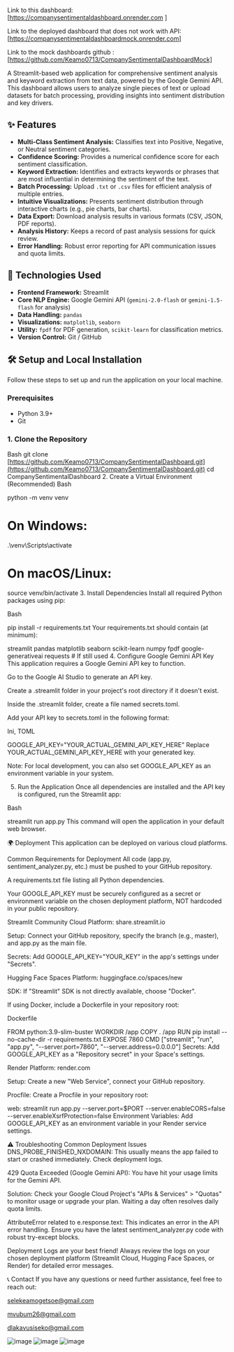 Link to this dashboard: [https://companysentimentaldashboard.onrender.com ]

Link to the deployed dashboard that does not work with API: [https://companysentimentaldashboardmock.onrender.com] 

Link to the mock dashboards github : [https://github.com/Keamo0713/CompanySentimentalDashboardMock]

A Streamlit-based web application for comprehensive sentiment analysis and keyword extraction from text data, powered by the Google Gemini API. This dashboard allows users to analyze single pieces of text or upload datasets for batch processing, providing insights into sentiment distribution and key drivers.

## ✨ Features

* **Multi-Class Sentiment Analysis:** Classifies text into Positive, Negative, or Neutral sentiment categories.
* **Confidence Scoring:** Provides a numerical confidence score for each sentiment classification.
* **Keyword Extraction:** Identifies and extracts keywords or phrases that are most influential in determining the sentiment of the text.
* **Batch Processing:** Upload `.txt` or `.csv` files for efficient analysis of multiple entries.
* **Intuitive Visualizations:** Presents sentiment distribution through interactive charts (e.g., pie charts, bar charts).
* **Data Export:** Download analysis results in various formats (CSV, JSON, PDF reports).
* **Analysis History:** Keeps a record of past analysis sessions for quick review.
* **Error Handling:** Robust error reporting for API communication issues and quota limits.

## 🚀 Technologies Used

* **Frontend Framework:** Streamlit
* **Core NLP Engine:** Google Gemini API (`gemini-2.0-flash` or `gemini-1.5-flash` for analysis)
* **Data Handling:** `pandas`
* **Visualizations:** `matplotlib`, `seaborn`
* **Utility:** `fpdf` for PDF generation, `scikit-learn` for classification metrics.
* **Version Control:** Git / GitHub

## 🛠️ Setup and Local Installation

Follow these steps to set up and run the application on your local machine.

### Prerequisites

* Python 3.9+
* Git

### 1. Clone the Repository

Bash
git clone [https://github.com/Keamo0713/CompanySentimentalDashboard.git](https://github.com/Keamo0713/CompanySentimentalDashboard.git)
cd CompanySentimentalDashboard
2. Create a Virtual Environment (Recommended)
Bash

python -m venv venv
# On Windows:
.\venv\Scripts\activate
# On macOS/Linux:
source venv/bin/activate
3. Install Dependencies
Install all required Python packages using pip:

Bash

pip install -r requirements.txt
Your requirements.txt should contain (at minimum):

streamlit
pandas
matplotlib
seaborn
scikit-learn
numpy
fpdf
google-generativeai
requests # If still used
4. Configure Google Gemini API Key
This application requires a Google Gemini API key to function.

Go to the Google AI Studio to generate an API key.

Create a .streamlit folder in your project's root directory if it doesn't exist.

Inside the .streamlit folder, create a file named secrets.toml.

Add your API key to secrets.toml in the following format:

Ini, TOML

GOOGLE_API_KEY="YOUR_ACTUAL_GEMINI_API_KEY_HERE"
Replace YOUR_ACTUAL_GEMINI_API_KEY_HERE with your generated key.

Note: For local development, you can also set GOOGLE_API_KEY as an environment variable in your system.

5. Run the Application
Once all dependencies are installed and the API key is configured, run the Streamlit app:

Bash

streamlit run app.py
This command will open the application in your default web browser.

🌍 Deployment
This application can be deployed on various cloud platforms.

Common Requirements for Deployment
All code (app.py, sentiment_analyzer.py, etc.) must be pushed to your GitHub repository.

A requirements.txt file listing all Python dependencies.

Your GOOGLE_API_KEY must be securely configured as a secret or environment variable on the chosen deployment platform, NOT hardcoded in your public repository.

Streamlit Community Cloud
Platform: share.streamlit.io

Setup: Connect your GitHub repository, specify the branch (e.g., master), and app.py as the main file.

Secrets: Add GOOGLE_API_KEY="YOUR_KEY" in the app's settings under "Secrets".

Hugging Face Spaces
Platform: huggingface.co/spaces/new

SDK: If "Streamlit" SDK is not directly available, choose "Docker".

If using Docker, include a Dockerfile in your repository root:

Dockerfile

FROM python:3.9-slim-buster
WORKDIR /app
COPY . /app
RUN pip install --no-cache-dir -r requirements.txt
EXPOSE 7860
CMD ["streamlit", "run", "app.py", "--server.port=7860", "--server.address=0.0.0.0"]
Secrets: Add GOOGLE_API_KEY as a "Repository secret" in your Space's settings.

Render
Platform: render.com

Setup: Create a new "Web Service", connect your GitHub repository.

Procfile: Create a Procfile in your repository root:

web: streamlit run app.py --server.port=$PORT --server.enableCORS=false --server.enableXsrfProtection=false
Environment Variables: Add GOOGLE_API_KEY as an environment variable in your Render service settings.

⚠️ Troubleshooting Common Deployment Issues
DNS_PROBE_FINISHED_NXDOMAIN: This usually means the app failed to start or crashed immediately. Check deployment logs.

429 Quota Exceeded (Google Gemini API): You have hit your usage limits for the Gemini API.

Solution: Check your Google Cloud Project's "APIs & Services" > "Quotas" to monitor usage or upgrade your plan. Waiting a day often resolves daily quota limits.

AttributeError related to e.response.text: This indicates an error in the API error handling. Ensure you have the latest sentiment_analyzer.py code with robust try-except blocks.

Deployment Logs are your best friend! Always review the logs on your chosen deployment platform (Streamlit Cloud, Hugging Face Spaces, or Render) for detailed error messages.

📞 Contact
If you have any questions or need further assistance, feel free to reach out:

selekeamogetsoe@gmail.com

mvubum26@gmail.com

dlakavusiseko@gmail.com

![image](https://github.com/user-attachments/assets/fb4aad58-4370-42fd-bf15-7670089a2ff3)
![image](https://github.com/user-attachments/assets/83462bba-55b8-4103-9306-91dd1978b011)
![image](https://github.com/user-attachments/assets/5ab62903-b681-4fd4-8630-24ff111453fc)


